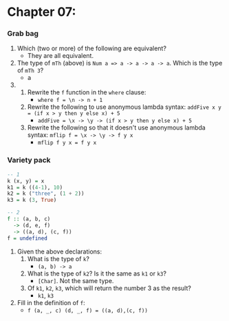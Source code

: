 # Chapter 07:

### Grab bag

1. Which (two or more) of the following are equivalent?
   * They are all equivalent.
2. The type of `mTh` (above) is `Num a => a -> a -> a -> a`. Which is the type of `mTh 3`?
   * a
3.  1. Rewrite the `f` function in the `where` clause:
        * `where f = \n -> n + 1`
    2. Rewrite the following to use anonymous lambda syntax: `addFive x y = (if x > y then y else x) + 5`
        * `addFive = \x -> \y -> (if x > y then y else x) + 5`
    3. Rewrite the following so that it doesn't use anonymous lambda syntax: `mflip f = \x -> \y -> f y x`
        * `mflip f y x = f y x`

### Variety pack

```haskell
-- 1
k (x, y) = x
k1 = k ((4-1), 10)
k2 = k ("three", (1 + 2))
k3 = k (3, True)

-- 2
f :: (a, b, c)
  -> (d, e, f)
  -> ((a, d), (c, f))
f = undefined
```

1. Given the above declarations:
    1. What is the type of `k`?
        * `(a, b) -> a`
    2. What is the type of `k2`? Is it the same as `k1` or `k3`?
        * `[Char]`. Not the same type.
    3. Of `k1`, `k2`, `k3`, which will return the number 3 as the result?
        * `k1`, `k3`
2. Fill in the definition of `f`:
   * `f (a, _, c) (d, _, f) = ((a, d),(c, f))`
